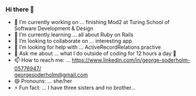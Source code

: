 ### Hi there 👋
- 🔭 I’m currently working on ... finishing Mod2 at Turing School of Software Development & Design
- 🌱 I’m currently learning ... all about Ruby on Rails
- 👯 I’m looking to collaborate on ... interesting app
- 🤔 I’m looking for help with ... ActiveRecordRelations practive
- 💬 Ask me about ... what I do outside of coding for 12 hours a day 🤣
- 📫 How to reach me: ... 
        https://www.linkedin.com/in/george-soderholm-05776947/                                    
        georgesoderholm@gmail.com
- 😄 Pronouns: ... she/her
- ⚡ Fun fact: ... I have three sisters and no brother... 
<!--
**GeorgieGirl24/GeorgieGirl24** is a ✨ _special_ ✨ repository because its `README.md` (this file) appears on your GitHub profile.

Here are some ideas to get you started:

- 🔭 I’m currently working on ...
- 🌱 I’m currently learning ...
- 👯 I’m looking to collaborate on ...
- 🤔 I’m looking for help with ...
- 💬 Ask me about ...
- 📫 How to reach me: ...
- 😄 Pronouns: ...
- ⚡ Fun fact: ...
-->
